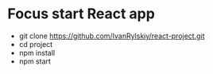 # Focus start React app
- git clone https://github.com/IvanRylskiy/react-project.git
- cd project
- npm install
- npm start
